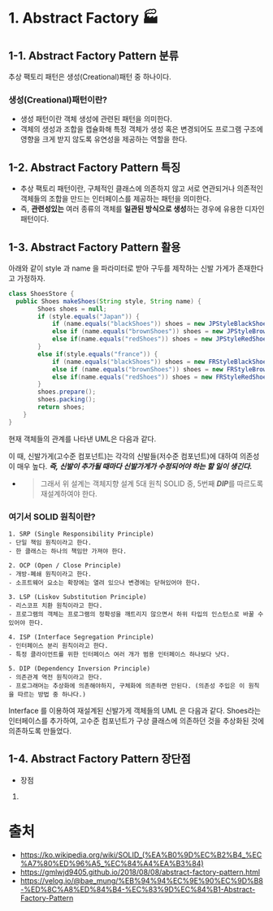 # 1. Abstract Factory 🏭
## 1-1. Abstract Factory Pattern 분류
추상 팩토리 패턴은 생성(Creational)패턴 중 하나이다.

### 생성(Creational)패턴이란?
- 생성 패턴이란 객체 생성에 관련된 패턴을 의미한다. 
- 객체의 생성과 조합을 캡슐화해 특정 객체가 생성 혹은 변경되어도 프로그램 구조에 영향을 크게 받지 않도록 유연성을 제공하는 역할을 한다.

## 1-2. Abstract Factory Pattern 특징
- 추상 팩토리 패턴이란, 구체적인 클래스에 의존하지 않고 서로 연관되거나 의존적인 객체들의 조합을 만드는 인터페이스를 제공하는 패턴을 의미한다. 
- 즉, **관련성있는** 여러 종류의 객체를 **일관된 방식으로 생성**하는 경우에 유용한 디자인 패턴이다. 

## 1-3. Abstract Factory Pattern 활용
아래와 같이 style 과 name 을 파라미터로 받아 구두를 제작하는 신발 가게가 존재한다고 가정하자.

```java
class ShoesStore {
  public Shoes makeShoes(String style, String name) {
        Shoes shoes = null;
        if (style.equals("Japan")) {
            if (name.equals("blackShoes")) shoes = new JPStyleBlackShoes();
            else if (name.equals("brownShoes")) shoes = new JPStyleBrownShoes();
            else if(name.equals("redShoes")) shoes = new JPStyleRedShoes();
        }
        else if(style.equals("france")) {  
            if (name.equals("blackShoes")) shoes = new FRStyleBlackShoes();
            else if (name.equals("brownShoes")) shoes = new FRStyleBrownShoes();
            else if(name.equals("redShoes")) shoes = new FRStyleRedShoes(); 
        }
        shoes.prepare();
        shoes.packing();
        return shoes;
    }
}
```

현재 객체들의 관계를 나타낸 UML은 다음과 같다.


이 때, 신발가게(고수준 컴포넌트)는 각각의 신발들(저수준 컴포넌트)에 대하여 의존성이 매우 높다. ***즉, 신발이 추가될 때마다 신발가게가 수정되어야 하는 할 일이 생긴다.***
- > 그래서 위 설계는 객체지향 설계 5대 원칙 SOLID 중, 5번째 ***DIP***를 따르도록 재설계하여야 한다.

### 여기서 SOLID 원칙이란?
```
1. SRP (Single Responsibility Principle)
- 단일 책임 원칙이라고 한다. 
- 한 클래스는 하나의 책임만 가져야 한다.

2. OCP (Open / Close Principle)
- 개방-폐쇄 원칙이라고 한다. 
- 소프트웨어 요소는 확장에는 열려 있으나 변경에는 닫혀있어야 한다.

3. LSP (Liskov Substitution Principle)
- 리스코프 치환 원칙이라고 한다. 
- 프로그램의 객체는 프로그램의 정확성을 깨트리지 않으면서 하위 타입의 인스턴스로 바꿀 수 있어야 한다.

4. ISP (Interface Segregation Principle)
- 인터페이스 분리 원칙이라고 한다. 
- 특정 클라이언트를 위한 인터페이스 여러 개가 범용 인터페이스 하나보다 낫다.

5. DIP (Dependency Inversion Principle)
- 의존관계 역전 원칙이라고 한다. 
- 프로그래머는 추상화에 의존해야하지, 구체화에 의존하면 안된다. (의존성 주입은 이 원칙을 따르는 방법 중 하나다.)
```

Interface 를 이용하여 재설계된 신발가게 객체들의 UML 은 다음과 같다. Shoes라는 인터페이스를 추가하여, 고수준 컴포넌트가 구상 클래스에 의존하던 것을 추상화된 것에 의존하도록 만들었다.


## 1-4. Abstract Factory Pattern 장단점
- 장점
1. 




# 출처
- https://ko.wikipedia.org/wiki/SOLID_(%EA%B0%9D%EC%B2%B4_%EC%A7%80%ED%96%A5_%EC%84%A4%EA%B3%84)
- https://gmlwjd9405.github.io/2018/08/08/abstract-factory-pattern.html
- https://velog.io/@bae_mung/%EB%94%94%EC%9E%90%EC%9D%B8-%ED%8C%A8%ED%84%B4-%EC%83%9D%EC%84%B1-Abstract-Factory-Pattern
